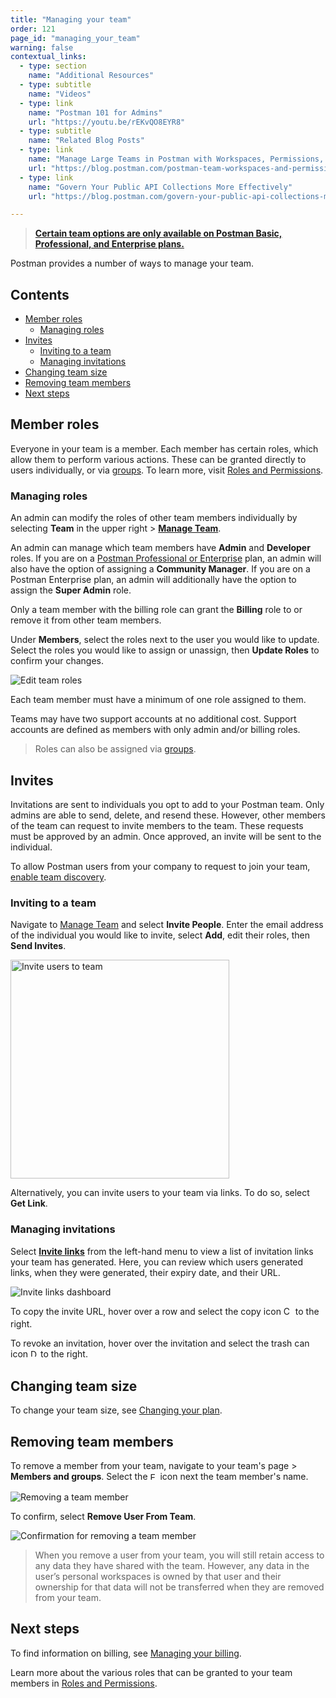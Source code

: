 ```yaml
---
title: "Managing your team"
order: 121
page_id: "managing_your_team"
warning: false
contextual_links:
  - type: section
    name: "Additional Resources"
  - type: subtitle
    name: "Videos"
  - type: link
    name: "Postman 101 for Admins"
    url: "https://youtu.be/rEKvQO8EYR8"
  - type: subtitle
    name: "Related Blog Posts"
  - type: link
    name: "Manage Large Teams in Postman with Workspaces, Permissions, and Version Control"
    url: "https://blog.postman.com/postman-team-workspaces-and-permissions/"
  - type: link
    name: "Govern Your Public API Collections More Effectively"
    url: "https://blog.postman.com/govern-your-public-api-collections-more-effectively/"

---
```


> __[Certain team options are only available on Postman Basic, Professional, and Enterprise plans.](https://www.postman.com/pricing)__

Postman provides a number of ways to manage your team.

## Contents

* [Member roles](#member-roles)
    * [Managing roles](#managing-roles)
* [Invites](#invites)
    * [Inviting to a team](#inviting-to-a-team)
    * [Managing invitations](#managing-invitations)
* [Changing team size](#changing-team-size)
* [Removing team members](#removing-team-members)
* [Next steps](#next-steps)

## Member roles

Everyone in your team is a member. Each member has certain roles, which allow them to perform various actions. These can be granted directly to users individually, or via [groups](/docs/administration/managing-your-team/user-groups/). To learn more, visit [Roles and Permissions](/docs/collaborating-in-postman/roles-and-permissions/).

### Managing roles

An admin can modify the roles of other team members individually by selecting **Team** in the upper right > [**Manage Team**](https://go.postman.co/settings/team/members).

An admin can manage which team members have **Admin** and **Developer** roles. If you are on a [Postman Professional or Enterprise](https://www.postman.com/pricing) plan, an admin will also have the option of assigning a **Community Manager**. If you are on a Postman Enterprise plan, an admin will additionally have the option to assign the **Super Admin** role.

Only a team member with the billing role can grant the **Billing** role to or remove it from other team members.

Under **Members**, select the roles next to the user you would like to update. Select the roles you would like to assign or unassign, then **Update Roles** to confirm your changes.

<img alt="Edit team roles" src="https://assets.postman.com/postman-docs/members-and-groups-update-roles-9.5.jpg"/>

Each team member must have a minimum of one role assigned to them.

Teams may have two support accounts at no additional cost. Support accounts are defined as members with only admin and/or billing roles.

> Roles can also be assigned via [groups](/docs/administration/managing-your-team/user-groups/).

## Invites

Invitations are sent to individuals you opt to add to your Postman team. Only admins are able to send, delete, and resend these. However, other members of the team can request to invite members to the team. These requests must be approved by an admin. Once approved, an invite will be sent to the individual.

To allow Postman users from your company to request to join your team, [enable team discovery](/docs/collaborating-in-postman/collaboration-intro/#making-your-team-discoverable).

### Inviting to a team

Navigate to [Manage Team](https://go.postman.co/settings/team/members) and select **Invite People**. Enter the email address of the individual you would like to invite, select **Add**, edit their roles, then **Send Invites**.

<img alt="Invite users to team" src="https://assets.postman.com/postman-docs/team-invite-people-v9.1.0.jpg" width="350px"/>

Alternatively, you can invite users to your team via links. To do so, select **Get Link**.

### Managing invitations

Select [**Invite links**](https://go.postman.co/settings/team/manage-invite-links) from the left-hand menu to view a list of invitation links your team has generated. Here, you can review which users generated links, when they were generated, their expiry date, and their URL.

<img alt="Invite links dashboard" src="https://assets.postman.com/postman-docs/team-manage-invite-links-v9.2.jpg"/>

To copy the invite URL, hover over a row and select the copy icon <img alt="Copy link icon" src="https://assets.postman.com/postman-docs/icon-copy-v9.jpg" width="15px" style="vertical-align:middle;margin-bottom:5px"> to the right.

To revoke an invitation, hover over the invitation and select the trash can icon <img alt="Delete link icon" src="https://assets.postman.com/postman-docs/icon-delete-v9.jpg" width="12px" style="vertical-align:middle;margin-bottom:5px"> to the right.

## Changing team size

To change your team size, see [Changing your plan](/docs/administration/billing/#changing-your-plan).

## Removing team members

To remove a member from your team, navigate to your team's page > **Members and groups**. Select the <img alt="External link icon" src="https://assets.postman.com/postman-docs/icon-delete-v9.jpg" width="12px" style="vertical-align:middle;margin-bottom:5px"> icon next the team member's name.

![Removing a team member](https://assets.postman.com/postman-docs/remove-member.jpg)

To confirm, select **Remove User From Team**.

![Confirmation for removing a team member](https://assets.postman.com/postman-docs/remove-user-from-team-confirmation.jpg)

> When you remove a user from your team, you will still retain access to any data they have shared with the team. However, any data in the user’s personal workspaces is owned by that user and their ownership for that data will not be transferred when they are removed from your team.

## Next steps

To find information on billing, see [Managing your billing](/docs/administration/billing/).

Learn more about the various roles that can be granted to your team members in [Roles and Permissions](/docs/collaborating-in-postman/roles-and-permissions/).
